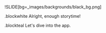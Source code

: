 !SLIDE[bg=_images/backgrounds/black_bg.png]

.blockwhite Alright, enough storytime!

.blockteal Let's dive into the app.
